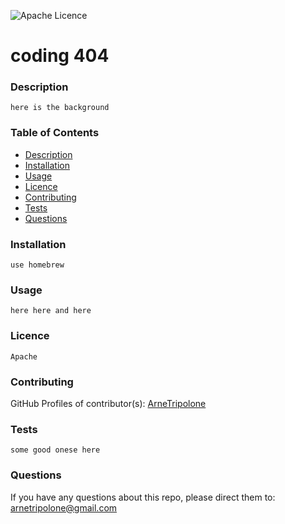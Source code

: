 
![Apache Licence](https://img.shields.io/badge/Licence-Apache-blue)


# coding 404


### Description
    here is the background


### Table of Contents
- [Description](#Description)
- [Installation](#Installation)
- [Usage](#Usage)
- [Licence](#Licence)
- [Contributing](#Contributing)
- [Tests](#Tests)
- [Questions](#Questions)

### Installation
    use homebrew


### Usage
    here here and here


### Licence
    Apache


### Contributing
GitHub Profiles of contributor(s):
  [ArneTripolone](https://github.com/ArneTripolone)


### Tests
    some good onese here


### Questions
If you have any questions about this repo, please direct them to:
  [arnetripolone@gmail.com](arnetripolone@gmail.com)

